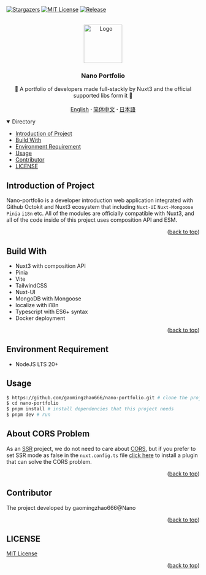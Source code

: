 <a name="readme-top"></a>

[![Stargazers][stars-shield]][stars-url]
[![MIT License][license-shield]][license-url]
[![Release][release-shield]][release-url]

<!-- PROJECT LOGO -->
<br />
<div align="center">
  <a href="https://github.com/gaomingzhao666/nano-portfolio">
    <img src="/public/favicon.ico" alt="Logo" width="100" height="100">
  </a>

  <h3 align="center">Nano Portfolio</h3>

  <p align="center">
    💖 A portfolio of developers made full-stackly by Nuxt3 and the official supported libs form it 💖
    <br />
    <br />
    <a href="https://github.com/CreamR/nano-portfolio/blob/master/README.md">English</a>
      <strong> · </strong>
    <a href="https://github.com/CreamR/nano-portfolio/blob/master/README-CN.md">简体中文</a>
      <strong> · </strong>
    <a href="https://github.com/CreamR/nano-portfolio/blob/master/README-JP.md">日本語</a>
  </p>
</div>

<!-- TABLE OF CONTENTS -->
<details open>
  <summary>Directory</summary>
  <ul>
    <li><a href="#introduction-of-project">Introduction of Project</a> </li>
    <li><a href="#build-with">Build With</a></li>
    <li><a href="#environment-requirement">Environment Requirement</a></li>
    <li><a href="#usage">Usage</a></li>
    <li><a href="#contributor">Contributor</a></li>
    <li><a href="#license">LICENSE</a></li>
  </ul>
</details>

<!-- ABOUT THE PROJECT -->

## Introduction of Project

<!-- IMAGE OF PROJECT -->

Nano-portfolio is a developer introduction web application integrated with Github Octokit and Nuxt3 ecosystem that including `Nuxt-UI` `Nuxt-Mongoose` `Pinia` `i18n` etc. All of the modules are officially compatible with Nuxt3, and all of the code inside of this project uses composition API and ESM.

<p align="right">(<a href="#readme-top">back to top</a>)</p>

## Build With

- Nuxt3 with composition API
- Pinia
- Vite
- TailwindCSS
- Nuxt-UI
- MongoDB with Mongoose
- localize with i18n
- Typescript with ES6+ syntax
- Docker deployment

<p align="right">(<a href="#readme-top">back to top</a>)</p>

<!-- GETTING STARTED -->

## Environment Requirement

- NodeJS LTS 20+
<!-- - Chrome67+ / Edge79+ / Safari12+ -->

## Usage

```sh
$ https://github.com/gaomingzhao666/nano-portfolio.git # clone the project
$ cd nano-portfolio
$ pnpm install # install dependencies that this project needs
$ pnpm dev # run
```

## About CORS Problem

As an [SSR](https://vuejs.org/guide/scaling-up/ssr.html) project, we do not need to care about [CORS](https://developer.mozilla.org/en-US/docs/Web/HTTP/CORS), but if you prefer to set SSR mode as false in the `nuxt.config.ts` file [click here](https://chromewebstore.google.com/detail/allow-cors-access-control/lhobafahddgcelffkeicbaginigeejlf) to install a plugin that can solve the CORS problem.

<p align="right">(<a href="#readme-top">back to top</a>)</p>

## Contributor

The project developed by gaomingzhao666@Nano

<p align="right">(<a href="#readme-top">back to top</a>)</p>

<!-- LICENSE -->

## LICENSE

[MIT License](https://github.com/gaomingzhao666/nano-portfolio/blob/main/LICENSE)

<p align="right">(<a href="#readme-top">back to top</a>)</p>

[stars-shield]: https://img.shields.io/github/stars/gaomingzhao666/nano-portfolio?style=for-the-badge
[stars-url]: https://github.com/gaomingzhao666/nano-portfolio/stargazers
[license-shield]: https://img.shields.io/badge/license-MIT-green?style=for-the-badge
[license-url]: https://github.com/gaomingzhao666/nano-portfolio/blob/main/LICENSE
[release-shield]: https://img.shields.io/github/v/release/gaomingzhao666/nano-portfolio?style=for-the-badge
[release-url]: https://github.com/gaomingzhao666/nano-portfolio/releases/tag
